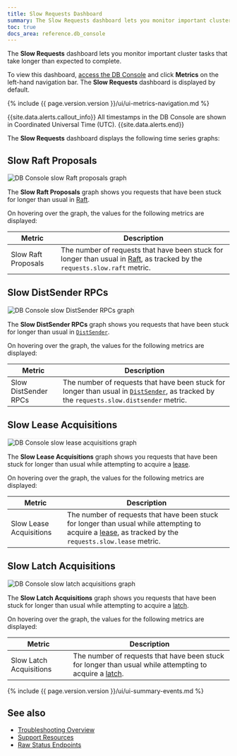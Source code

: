 ```yaml
---
title: Slow Requests Dashboard
summary: The Slow Requests dashboard lets you monitor important cluster tasks that take longer than expected to complete.
toc: true
docs_area: reference.db_console
---
```


The **Slow Requests** dashboard lets you monitor important cluster tasks that take longer than expected to complete.

To view this dashboard, [access the DB Console](ui-overview.html#db-console-access) and click **Metrics** on the left-hand navigation bar. The **Slow Requests** dashboard is displayed by default.

{% include {{ page.version.version }}/ui/ui-metrics-navigation.md %}

{{site.data.alerts.callout_info}}
All timestamps in the DB Console are shown in Coordinated Universal Time (UTC).
{{site.data.alerts.end}}

The **Slow Requests** dashboard displays the following time series graphs:

## Slow Raft Proposals

<img src="{{ 'images/v22.1/ui_slow_raft.png' | relative_url }}" alt="DB Console slow Raft proposals graph" style="border:1px solid #eee;max-width:100%" />

The **Slow Raft Proposals** graph shows you requests that have been stuck for longer than usual in [Raft](architecture/replication-layer.html#raft).

On hovering over the graph, the values for the following metrics are displayed:

Metric | Description
--------|----
Slow Raft Proposals | The number of requests that have been stuck for longer than usual in [Raft](architecture/replication-layer.html#raft), as tracked by the `requests.slow.raft` metric.

## Slow DistSender RPCs

<img src="{{ 'images/v22.1/ui_slow_distsender.png' | relative_url }}" alt="DB Console slow DistSender RPCs graph" style="border:1px solid #eee;max-width:100%" />

The **Slow DistSender RPCs** graph shows you requests that have been stuck for longer than usual in [`DistSender`](architecture/distribution-layer.html#distsender).

On hovering over the graph, the values for the following metrics are displayed:

Metric | Description
--------|----
Slow DistSender RPCs | The number of requests that have been stuck for longer than usual in [`DistSender`](architecture/distribution-layer.html#distsender), as tracked by the `requests.slow.distsender` metric.

## Slow Lease Acquisitions

<img src="{{ 'images/v22.1/ui_slow_lease.png' | relative_url }}" alt="DB Console slow lease acquisitions graph" style="border:1px solid #eee;max-width:100%" />

The **Slow Lease Acquisitions** graph shows you requests that have been stuck for longer than usual while attempting to acquire a [lease](architecture/replication-layer.html#leases).

On hovering over the graph, the values for the following metrics are displayed:

Metric | Description
--------|----
Slow Lease Acquisitions | The number of requests that have been stuck for longer than usual while attempting to acquire a [lease](architecture/replication-layer.html#leases), as tracked by the `requests.slow.lease` metric.

## Slow Latch Acquisitions

<img src="{{ 'images/v22.1/ui_slow_latch.png' | relative_url }}" alt="DB Console slow latch acquisitions graph" style="border:1px solid #eee;max-width:100%" />

The **Slow Latch Acquisitions** graph shows you requests that have been stuck for longer than usual while attempting to acquire a [latch](architecture/transaction-layer.html#latch-manager).

On hovering over the graph, the values for the following metrics are displayed:

Metric | Description
--------|----
Slow Latch Acquisitions | The number of requests that have been stuck for longer than usual while attempting to acquire a [latch](architecture/transaction-layer.html#latch-manager).

{% include {{ page.version.version }}/ui/ui-summary-events.md %}

## See also

- [Troubleshooting Overview](troubleshooting-overview.html)
- [Support Resources](support-resources.html)
- [Raw Status Endpoints](monitoring-and-alerting.html#raw-status-endpoints)
